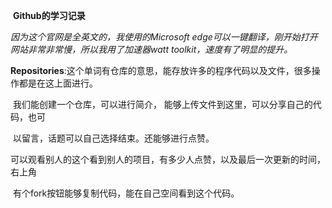 ​                                                            **Github的学习记录**

*因为这个官网是全英文的，我使用的Microsoft edge可以一键翻译，刚开始打开网站非常非常慢，所以我用了加速器watt toolkit，速度有了明显的提升。*

**Repositories**:这个单词有仓库的意思，能存放许多的程序代码以及文件，很多操作都是在这上面进行。

​                        我们能创建一个仓库，可以进行简介， 能够上传文件到这里，可以分享自己的代码，也可 

​                        以留言，话题可以自己选择结束。还能够进行点赞。

​                       可以观看别人的这个看到别人的项目，有多少人点赞，以及最后一次更新的时间，右上角               

​                       有个fork按钮能够复制代码，能在自己空间看到这个代码。





 